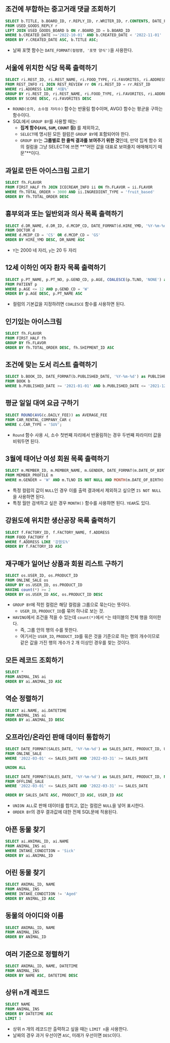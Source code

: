 ## 조건에 부합하는 중고거래 댓글 조회하기

```sql
SELECT b.TITLE, b.BOARD_ID, r.REPLY_ID, r.WRITER_ID, r.CONTENTS, DATE_FORMAT(r.CREATED_DATE, '%Y-%m-%d') as CREATED_DATE
FROM USED_GOODS_REPLY r 
LEFT JOIN USED_GOODS_BOARD b ON r.BOARD_ID = b.BOARD_ID 
WHERE b.CREATED_DATE >='2022-10-01' AND b.CREATED_DATE < '2022-11-01'
ORDER BY r.CREATED_DATE ASC, b.TITLE ASC;
```

-  날짜 포맷 함수는 `DATE_FORMAT(컬럼명, '포맷 양식')`을 사용한다.



## 서울에 위치한 식당 목록 출력하기

```sql
SELECT ri.REST_ID, ri.REST_NAME, ri.FOOD_TYPE, ri.FAVORITES, ri.ADDRESS, ROUND(AVG(rr.REVIEW_SCORE), 2) as SCORE 
FROM REST_INFO ri JOIN REST_REVIEW rr ON ri.REST_ID = rr.REST_ID
WHERE ri.ADDRESS LIKE '서울%'
GROUP BY ri.REST_ID, ri.REST_NAME, ri.FOOD_TYPE, ri.FAVORITES, ri.ADDRESS
ORDER BY SCORE DESC, ri.FAVORITES DESC
```

- `ROUND(숫자, 소수점 자리수)` 함수는 반올림 함수이며, AVG() 함수는 평균을 구하는 함수이다.
- SQL에서 `GROUP BY`를 사용할 때는:
  - **집계 함수(`AVG`, `SUM`, `COUNT` 등)** 를 제외하고,
  - `SELECT`에 명시된 모든 컬럼은 `GROUP BY`에 포함되어야 한다.
  - `GROUP BY`는 **그룹별로 한 줄씩 결과를 보여주기 위한 것**인데, 만약 집계 함수 외의 컬럼을 그냥 SELECT에 쓰면 **"어떤 값을 대표로 보여줄지 애매해지기 때문"**이다.



## 과일로 만든 아이스크림 고르기

```sql
SELECT fh.FLAVOR 
FROM FIRST_HALF fh JOIN ICECREAM_INFO ii ON fh.FLAVOR = ii.FLAVOR
WHERE fh.TOTAL_ORDER > 3000 AND ii.INGREDIENT_TYPE = 'fruit_based'
ORDER BY fh.TOTAL_ORDER DESC
```



## 흉부외과 또는 일반외과 의사 목록 출력하기

```sql
SELECT d.DR_NAME, d.DR_ID, d.MCDP_CD, DATE_FORMAT(d.HIRE_YMD, '%Y-%m-%d') as HIRE_YMD
FROM DOCTOR d
WHERE d.MCDP_CD = 'CS' OR d.MCDP_CD = 'GS'
ORDER BY HIRE_YMD DESC, DR_NAME ASC
```

- `Y`는 2000 네 자리, `y`는 20 두 자리



## 12세 이하인 여자 환자 목록 출력하기

```sql
SELECT p.PT_NAME, p.PT_NO, p.GEND_CD, p.AGE, COALESCE(p.TLNO, 'NONE') as TLNO
FROM PATIENT p
WHERE p.AGE <= 12 AND p.GEND_CD = 'W'
ORDER BY p.AGE DESC, p.PT_NAME ASC
```

- 컬럼의 기본값을 지정하려면 `COALESCE` 함수를 사용하면 된다.



## 인기있는 아이스크림

```sql
SELECT fh.FLAVOR
FROM FIRST_HALF fh
GROUP BY fh.FLAVOR
ORDER BY fh.TOTAL_ORDER DESC, fh.SHIPMENT_ID ASC 
```



## 조건에 맞는 도서 리스트 출력하기

```sql
SELECT b.BOOK_ID, DATE_FORMAT(b.PUBLISHED_DATE, '%Y-%m-%d') as PUBLISHED_DATE
FROM BOOK b
WHERE b.PUBLISHED_DATE >= '2021-01-01' AND b.PUBLISHED_DATE <= '2021-12-31' AND b.CATEGORY = '인문'
```



## 평균 일일 대여 요금 구하기

```sql
SELECT ROUND(AVG(c.DAILY_FEE)) as AVERAGE_FEE
FROM CAR_RENTAL_COMPANY_CAR c
WHERE c.CAR_TYPE = 'SUV';
```

- `Round` 함수 사용 시, 소수 첫번째 자리에서 반올림하는 경우 두번째 파라미터 값을 비워두면 된다.



## 3월에 태어난 여성 회원 목록 출력하기

```sql
SELECT m.MEMBER_ID, m.MEMBER_NAME, m.GENDER, DATE_FORMAT(m.DATE_OF_BIRTH, '%Y-%m-%d') as DATE_OF_BIRTH
FROM MEMBER_PROFILE m
WHERE m.GENDER = 'W' AND m.TLNO IS NOT NULL AND MONTH(m.DATE_OF_BIRTH) = 3
```

- 특정 컬럼의 값이 `NULL`인 경우 이를 출력 결과에서 제외하고 싶으면 `IS NOT NULL`을 사용하면 된다.
- 특정 월만 검색하고 싶은 경우 `MONTH()` 함수를 사용하면 된다. `YEAR`도 있다.



## 강원도에 위치한 생산공장 목록 출력하기

```sql
SELECT f.FACTORY_ID, f.FACTORY_NAME, f.ADDRESS
FROM FOOD_FACTORY f
WHERE f.ADDRESS LIKE '강원도%'
ORDER BY f.FACTORY_ID ASC
```



## 재구매가 일어난 상품과 회원 리스트 구하기

```sql
SELECT os.USER_ID, os.PRODUCT_ID
FROM ONLINE_SALE os
GROUP BY os.USER_ID, os.PRODUCT_ID
HAVING count(*) >= 2
ORDER BY os.USER_ID ASC, os.PRODUCT_ID DESC
```

- `GROUP BY`에 적힌 컬럼은 해당 컬럼을 그룹으로 묶는다는 뜻이다.
  - `USER_ID`, `PRODUCT_ID`를 묶어 하나로 보는 것.
- `HAVING`에서 조건을 적을 수 있는데 `count(*)`에서 `*`는 테이블의 전체 행을 의미한다.
  - 즉, 그룹 안의 행의 수를 뜻한다.
  - 여기서는 `USER_ID`, `PRODUCT_ID`를 묶은 것을 기준으로 하는 행의 개수이므로 같은 값을 가진 행의 개수가 2 개 이상인 경우를 찾는 것이다.



## 모든 레코드 조회하기

```sql
SELECT *
FROM ANIMAL_INS ai
ORDER BY ai.ANIMAL_ID ASC
```



## 역순 정렬하기

```sql
SELECT ai.NAME, ai.DATETIME
FROM ANIMAL_INS ai
ORDER BY ai.ANIMAL_ID DESC
```



## 오프라인/온라인 판매 데이터 통합하기

```sql
SELECT DATE_FORMAT(SALES_DATE, '%Y-%m-%d') as SALES_DATE, PRODUCT_ID, USER_ID, SALES_AMOUNT
FROM ONLINE_SALE
WHERE '2022-03-01' <= SALES_DATE AND '2022-03-31' >= SALES_DATE

UNION ALL

SELECT DATE_FORMAT(SALES_DATE, '%Y-%m-%d') as SALES_DATE, PRODUCT_ID, NULL as USER_ID, SALES_AMOUNT
FROM OFFLINE_SALE
WHERE '2022-03-01' <= SALES_DATE AND '2022-03-31' >= SALES_DATE

ORDER BY SALES_DATE ASC, PRODUCT_ID ASC, USER_ID ASC
```

- `UNION ALL`로 판매 데이터를 합치고, 없는 컬럼은 `NULL`을 넣어 표시한다.
- `ORDER BY`의 경우 결과값에 대한 전체 SQL문에 적용된다.



## 아픈 동물 찾기

```sql
SELECT ai.ANIMAL_ID, ai.NAME
FROM ANIMAL_INS ai
WHERE INTAKE_CONDITION = 'Sick'
ORDER BY ai.ANIMAL_ID
```



## 어린 동물 찾기

```sql
SELECT ANIMAL_ID, NAME
FROM ANIMAL_INS 
WHERE INTAKE_CONDITION != 'Aged'
ORDER BY ANIMAL_ID ASC
```



## 동물의 아이디와 이름

```sql
SELECT ANIMAL_ID, NAME
FROM ANIMAL_INS
ORDER BY ANIMAL_ID
```



## 여러 기준으로 정렬하기

```sql
SELECT ANIMAL_ID, NAME, DATETIME
FROM ANIMAL_INS
ORDER BY NAME ASC, DATETIME DESC
```



## 상위 n개 레코드

```sql
SELECT NAME
FROM ANIMAL_INS
ORDER BY DATETIME ASC
LIMIT 1
```

- 상위 n 개의 레코드만 출력하고 싶을 때는 `LIMIT n`을 사용한다.
- 날짜의 경우 과거 우선이면 `ASC`, 미래가 우선이면 `DESC`이다.
